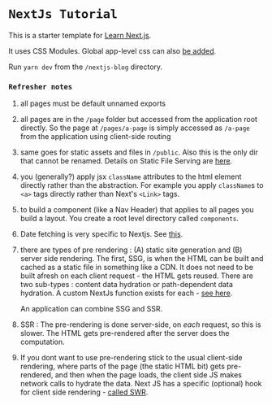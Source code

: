 # `NextJs Tutorial`

This is a starter template for [Learn Next.js](https://nextjs.org/learn).

It uses CSS Modules. Global app-level css can also [be added](https://nextjs.org/docs/basic-features/built-in-css-support#adding-component-level-css).

Run `yarn dev` from the `/nextjs-blog` directory.

### `Refresher notes`

1. all pages must be default unnamed exports

2. all pages are in the `/page` folder but accessed from the application root directly. So the page at `/pages/a-page` is simply accessed as `/a-page` from the application using client-side routing

3. same goes for static assets and files in `/public`. Also this is the only dir that cannot be renamed. Details on Static File Serving are [here](https://nextjs.org/docs/basic-features/static-file-serving).

4. you (generally?) apply jsx `className` attributes to the html element directly rather than the abstraction. For example you apply `className`s to `<a>` tags directly rather than Next's `<Link>` tags.

5. to build a component (like a Nav Header) that applies to all pages you build a layout. You create a root level directory called `components`.

6. Date fetching is very specific to Nextjs. See [this](https://nextjs.org/docs/basic-features/data-fetching).

7. there are types of pre rendering : (A) static site generation and (B) server side rendering. The first, SSG, is when the HTML can be built and cached as a static file in something like a CDN. It does not need to be built afresh on each client request - the HTML gets reused. There are two sub-types : content data hydration or path-dependent data hydration. A custom NextJs function exists for each - [see here](https://nextjs.org/docs/basic-features/pages#static-generation-with-data).

    An application can combine SSG and SSR.

8. SSR : The pre-rendering is done server-side, on _each_ request, so this is slower. The HTML gets pre-rendered after the server does the computation.

9. If you dont want to use pre-rendering stick to the usual client-side rendering, where parts of the page (the static HTML bit) gets pre-rendered, and then when the page loads, the client side JS makes network calls to hydrate the data. Next JS has a specific (optional) hook for client side rendering - [called SWR](https://swr.vercel.app/).
